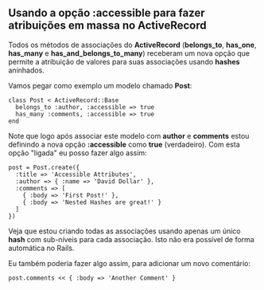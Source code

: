 ## Usando a opção :accessible para fazer atribuições em massa no ActiveRecord

Todos os métodos de associações do **ActiveRecord** (**belongs\_to**, **has\_one**, **has\_many** e **has\_and\_belongs\_to\_many**) receberam um nova opção que permite a atribuição de valores para suas associações usando **hashes** aninhados.

Vamos pegar como exemplo um modelo chamado **Post**:

	class Post < ActiveRecord::Base
	  belongs_to :author, :accessible => true
	  has_many :comments, :accessible => true
	end

Note que logo após associar este modelo com **author** e **comments** estou definindo a nova opção **:accessible** como **true** (verdadeiro). Com esta opção "ligada" eu posso fazer algo assim:

	post = Post.create({
	  :title => 'Accessible Attributes',
	  :author => { :name => 'David Dollar' },
	  :comments => [
	    { :body => 'First Post!' },
	    { :body => 'Nested Hashes are great!' }
	  ]
	})

Veja que estou criando todas as associações usando apenas um único **hash** com sub-níveis para cada associação. Isto não era possível de forma automática no Rails.

Eu também poderia fazer algo assim, para adicionar um novo comentário:

	post.comments << { :body => 'Another Comment' }

